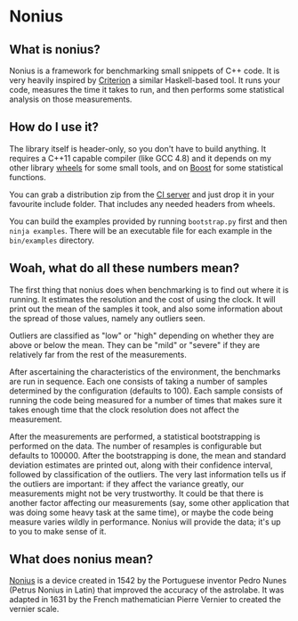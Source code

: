 # Nonius

## What is nonius?

Nonius is a framework for benchmarking small snippets of C++ code. It is very
heavily inspired by [Criterion][criterion] a similar Haskell-based tool. It runs
your code, measures the time it takes to run, and then performs some statistical
analysis on those measurements.

 [criterion]: http://www.serpentine.com/blog/2009/09/29/criterion-a-new-benchmarking-library-for-haskell/

## How do I use it?

The library itself is header-only, so you don't have to build anything. It
requires a C++11 capable compiler (like GCC 4.8) and it depends on my other
library [wheels] for some small tools, and on [Boost] for some statistical
functions.

You can grab a distribution zip from the [CI server] and just drop it in your
favourite include folder. That includes any needed headers from wheels.

You can build the examples provided by running `bootstrap.py` first and then
`ninja examples`. There will be an executable file for each example in the
`bin/examples` directory.

 [wheels]: http://github.com/rmartinho/wheels
 [Boost]: http://www.boost.org
 [CI server]: http://teamcity.loungecpp.net/project.html?projectId=Nonius

## Woah, what do all these numbers mean?

The first thing that nonius does when benchmarking is to find out where it is
running. It estimates the resolution and the cost of using the clock. It will
print out the mean of the samples it took, and also some information about the
spread of those values, namely any outliers seen.

Outliers are classified as "low" or "high" depending on whether they are above
or below the mean. They can be "mild" or "severe" if they are relatively far
from the rest of the measurements.

After ascertaining the characteristics of the environment, the benchmarks are
run in sequence. Each one consists of taking a number of samples determined by
the configuration (defaults to 100). Each sample consists of running the code
being measured for a number of times that makes sure it takes enough time that
the clock resolution does not affect the measurement.

After the measurements are performed, a statistical bootstrapping is performed
on the data. The number of resamples is configurable but defaults to 100000.
After the bootstrapping is done, the mean and standard deviation estimates are
printed out, along with their confidence interval, followed by classification of
the outliers. The very last information tells us if the outliers are important:
if they affect the variance greatly, our measurements might not be very
trustworthy. It could be that there is another factor affecting our measurements
(say, some other application that was doing some heavy task at the same time),
or maybe the code being measure varies wildly in performance. Nonius will
provide the data; it's up to you to make sense of it.

 [bootstrapping]: http://en.wikipedia.org/wiki/Bootstrapping_%28statistics%29

## What does nonius mean?

[Nonius][wikipedia] is a device created in 1542 by the Portuguese inventor
Pedro Nunes (Petrus Nonius in Latin) that improved the accuracy of the
astrolabe. It was adapted in 1631 by the French mathematician Pierre Vernier to
created the vernier scale.

 [wikipedia]: http://en.wikipedia.org/wiki/Nonius_%28device%29

